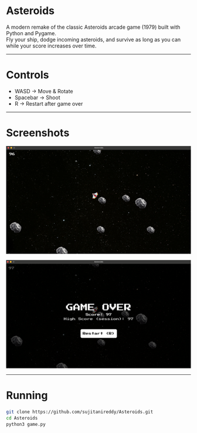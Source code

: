 # Asteroids
A modern remake of the classic Asteroids arcade game (1979) built with Python and Pygame.  
Fly your ship, dodge incoming asteroids, and survive as long as you can while your score increases over time.

---

# Controls 
- WASD → Move & Rotate  
- Spacebar → Shoot  
- R → Restart after game over  

---

# Screenshots
![Playing Screen](https://raw.githubusercontent.com/sujitanireddy/Asteroids/refs/heads/main/screenshots/Game.png)

![Restart Game Screen](https://raw.githubusercontent.com/sujitanireddy/Asteroids/refs/heads/main/screenshots/Player_dead.png)

---

# Running

```bash
git clone https://github.com/sujitanireddy/Asteroids.git
cd Asteroids
python3 game.py



